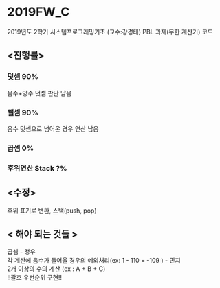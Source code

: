 # 2019FW_C
2019년도 2학기 시스템프로그래밍기초 (교수:강경태)
PBL 과제(무한 계산기) 코드

## <진행률>  
### 덧셈 90%  
음수+양수 덧셈 판단 남음  
### 뺄셈 90%  
음수 덧셈으로 넘어온 경우 연산 남음  
### 곱셈 0%  
### 후위연산 Stack ?%

## <수정>  
후위 표기로 변환, 스택(push, pop)

## < 해야 되는 것들 >
곱셈 - 정우  
각 계산에 음수가 들어올 경우의 예외처리(ex: 1 - 110 = -109 ) - 민지  
2개 이상의 수의 계산 (ex : A + B + C)  
!!괄호 우선순위 구현!!
